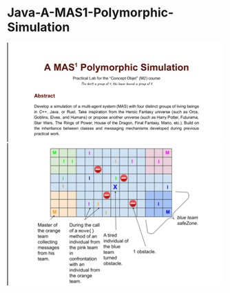 # Java-A-MAS1-Polymorphic-Simulation

![alt text](/Images/image.png)
![alt text](/Images/image-1.png)